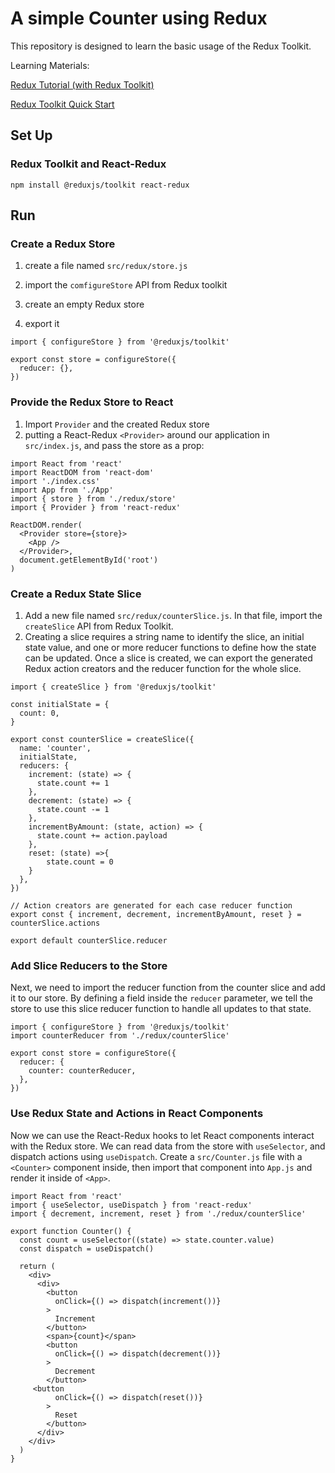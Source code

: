 # A simple Counter using Redux

This repository is designed to learn the basic usage of the Redux Toolkit.

Learning Materials:

[Redux Tutorial (with Redux Toolkit)](https://www.youtube.com/watch?v=iBUJVy8phqw&t=2s)

[Redux Toolkit Quick Start](https://redux-toolkit.js.org/tutorials/quick-start)

## Set Up

### Redux Toolkit and React-Redux

`npm install @reduxjs/toolkit react-redux`

## Run

### Create a Redux Store

1. create a file named `src/redux/store.js`

2. import the `comfigureStore` API from Redux toolkit

3. create an empty Redux store

4. export it

```
import { configureStore } from '@reduxjs/toolkit'

export const store = configureStore({
  reducer: {},
})
```

### Provide the Redux Store to React

1. Import `Provider` and the created Redux store
2. putting a React-Redux `<Provider>` around our application in `src/index.js`, and pass the store as a prop:

```
import React from 'react'
import ReactDOM from 'react-dom'
import './index.css'
import App from './App'
import { store } from './redux/store'
import { Provider } from 'react-redux'

ReactDOM.render(
  <Provider store={store}>
    <App />
  </Provider>,
  document.getElementById('root')
)
```

### Create a Redux State Slice

1. Add a new file named `src/redux/counterSlice.js`. In that file, import the `createSlice` API from Redux Toolkit.
2. Creating a slice requires a string name to identify the slice, an initial state value, and one or more reducer functions to define how the state can be updated. Once a slice is created, we can export the generated Redux action creators and the reducer function for the whole slice.

```
import { createSlice } from '@reduxjs/toolkit'

const initialState = {
  count: 0,
}

export const counterSlice = createSlice({
  name: 'counter',
  initialState,
  reducers: {
    increment: (state) => {
      state.count += 1
    },
    decrement: (state) => {
      state.count -= 1
    },
    incrementByAmount: (state, action) => {
      state.count += action.payload
    },
    reset: (state) =>{
        state.count = 0
    }
  },
})

// Action creators are generated for each case reducer function
export const { increment, decrement, incrementByAmount, reset } = counterSlice.actions

export default counterSlice.reducer
```

### Add Slice Reducers to the Store

Next, we need to import the reducer function from the counter slice and add it to our store. By defining a field inside the `reducer` parameter, we tell the store to use this slice reducer function to handle all updates to that state.

```
import { configureStore } from '@reduxjs/toolkit'
import counterReducer from './redux/counterSlice'

export const store = configureStore({
  reducer: {
    counter: counterReducer,
  },
})
```

### Use Redux State and Actions in React Components

Now we can use the React-Redux hooks to let React components interact with the Redux store. We can read data from the store with `useSelector`, and dispatch actions using `useDispatch`. Create a `src/Counter.js` file with a `<Counter>` component inside, then import that component into `App.js` and  render it inside of `<App>`.

```
import React from 'react'
import { useSelector, useDispatch } from 'react-redux'
import { decrement, increment, reset } from './redux/counterSlice'

export function Counter() {
  const count = useSelector((state) => state.counter.value)
  const dispatch = useDispatch()

  return (
    <div>
      <div>
        <button
          onClick={() => dispatch(increment())}
        >
          Increment
        </button>
        <span>{count}</span>
        <button
          onClick={() => dispatch(decrement())}
        >
          Decrement
        </button>
	 <button
          onClick={() => dispatch(reset())}
        >
          Reset
        </button>
      </div>
    </div>
  )
}
```
